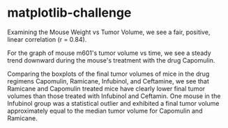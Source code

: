 # matplotlib-challenge

Examining the Mouse Weight vs Tumor Volume, we see a fair, positive, linear correlation (r = 0.84).


For the graph of mouse m601's tumor volume vs time, we see a steady trend downward during the mouse's treatment with the drug Capomulin.

Comparing the boxplots of the final tumor volumes of mice in the drug regimens Capomulin, Ramicane, Infubinol, and Ceftamine, we see that Ramicane and Capomulin treated mice have clearly lower final tumor volumes than those treated with Infubinol and Ceftamin. One mouse in the Infubinol group was a statistical outlier and exhibited a final tumor volume approximately equal to the median tumor volume for Capomulin and Ramicane.

